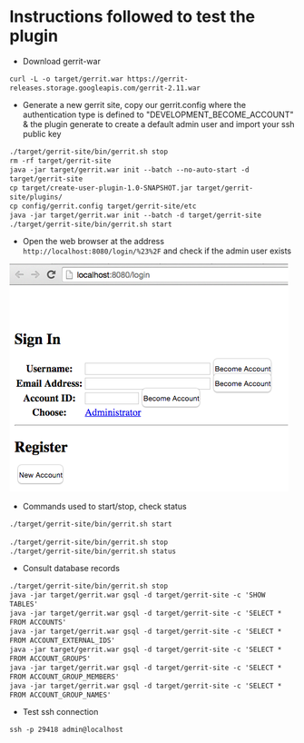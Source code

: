 # Instructions followed to test the plugin

- Download gerrit-war

```
curl -L -o target/gerrit.war https://gerrit-releases.storage.googleapis.com/gerrit-2.11.war
```

- Generate a new gerrit site, copy our gerrit.config where the authentication type is defined to "DEVELOPMENT_BECOME_ACCOUNT" & the plugin generate to create a default admin user and import your ssh public key

```
./target/gerrit-site/bin/gerrit.sh stop
rm -rf target/gerrit-site
java -jar target/gerrit.war init --batch --no-auto-start -d target/gerrit-site
cp target/create-user-plugin-1.0-SNAPSHOT.jar target/gerrit-site/plugins/
cp config/gerrit.config target/gerrit-site/etc
java -jar target/gerrit.war init --batch -d target/gerrit-site
./target/gerrit-site/bin/gerrit.sh start
```

- Open the web browser at the address `http://localhost:8080/login/%23%2F` and check if the admin user exists

![Admin User](admin_user.png)

- Commands used to start/stop, check status

```
./target/gerrit-site/bin/gerrit.sh start

./target/gerrit-site/bin/gerrit.sh stop
./target/gerrit-site/bin/gerrit.sh status
```

- Consult database records

```
./target/gerrit-site/bin/gerrit.sh stop
java -jar target/gerrit.war gsql -d target/gerrit-site -c 'SHOW TABLES'
java -jar target/gerrit.war gsql -d target/gerrit-site -c 'SELECT * FROM ACCOUNTS'
java -jar target/gerrit.war gsql -d target/gerrit-site -c 'SELECT * FROM ACCOUNT_EXTERNAL_IDS'
java -jar target/gerrit.war gsql -d target/gerrit-site -c 'SELECT * FROM ACCOUNT_GROUPS'
java -jar target/gerrit.war gsql -d target/gerrit-site -c 'SELECT * FROM ACCOUNT_GROUP_MEMBERS'
java -jar target/gerrit.war gsql -d target/gerrit-site -c 'SELECT * FROM ACCOUNT_GROUP_NAMES'

```

- Test ssh connection

```
ssh -p 29418 admin@localhost
```

         
      

        

